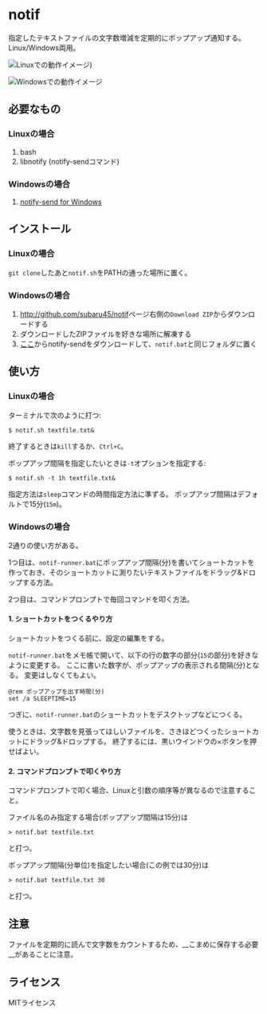 # notif

指定したテキストファイルの文字数増減を定期的にポップアップ通知する。
Linux/Windows両用。

![Linuxでの動作イメージ](https://github.com/subaru45/notif/wiki/images/notif-linux.png))

![Windowsでの動作イメージ](https://github.com/subaru45/notif/wiki/images/notif-win.png)


## 必要なもの

### Linuxの場合

1. bash
2. libnotify (notify-sendコマンド)


### Windowsの場合

1. [notify-send for Windows](http://vaskovsky.ru/notify-send/en/)


## インストール

### Linuxの場合

`git clone`したあと`notif.sh`をPATHの通った場所に置く。

### Windowsの場合

1. <http://github.com/subaru45/notif>ページ右側の`Download ZIP`からダウンロードする
2. ダウンロードしたZIPファイルを好きな場所に解凍する
3. [ここ](http://vaskovsky.ru/notify-send/en/)からnotify-sendをダウンロードして、`notif.bat`と同じフォルダに置く


## 使い方

### Linuxの場合

ターミナルで次のように打つ:

    $ notif.sh textfile.txt&

終了するときは`kill`するか、`Ctrl+C`。

ポップアップ間隔を指定したいときは`-t`オプションを指定する:

    $ notif.sh -t 1h textfile.txt&

指定方法は`sleep`コマンドの時間指定方法に準ずる。
ポップアップ間隔はデフォルトで15分(`15m`)。


### Windowsの場合

2通りの使い方がある。

1つ目は、`notif-runner.bat`にポップアップ間隔(分)を書いてショートカットを作っておき、そのショートカットに測りたいテキストファイルをドラッグ&ドロップする方法。

2つ目は、コマンドプロンプトで毎回コマンドを叩く方法。

#### 1. ショートカットをつくるやり方

ショートカットをつくる前に、設定の編集をする。

`notif-runner.bat`をメモ帳で開いて、以下の行の数字の部分(`15`の部分)を好きなように変更する。
ここに書いた数字が、ポップアップの表示される間隔(分)となる。
変更はしなくてもよい。

    @rem ポップアップを出す時間(分)
    set /a SLEEPTIME=15

つぎに、`notif-runner.bat`のショートカットをデスクトップなどにつくる。

使うときは、文字数を見張ってほしいファイルを、さきほどつくったショートカットにドラッグ&ドロップする。
終了するには、黒いウインドウの×ボタンを押せばよい。


#### 2. コマンドプロンプトで叩くやり方

コマンドプロンプトで叩く場合、Linuxと引数の順序等が異なるので注意すること。

ファイル名のみ指定する場合(ポップアップ間隔は15分)は

    > notif.bat textfile.txt

と打つ。

ポップアップ間隔(分単位)を指定したい場合(この例では30分)は

    > notif.bat textfile.txt 30

と打つ。


## 注意

ファイルを定期的に読んで文字数をカウントするため、__こまめに保存する必要__があることに注意。


## ライセンス

MITライセンス
